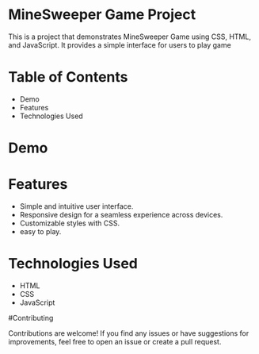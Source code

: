 # MineSweeper Game Project
This is a project that demonstrates MineSweeper Game using CSS, HTML, and JavaScript. It provides a simple interface for users to play game

# Table of Contents
- Demo
- Features
- Technologies Used

# Demo



# Features

- Simple and intuitive user interface.
- Responsive design for a seamless experience across devices.
- Customizable styles with CSS.
- easy to play.

# Technologies Used

- HTML
- CSS
- JavaScript


#Contributing

Contributions are welcome! If you find any issues or have suggestions for improvements, feel free to open an issue or create a pull request.
